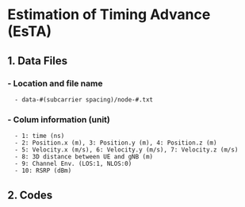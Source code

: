 # Estimation of Timing Advance (EsTA)

## 1. Data Files
### - Location and file name
      - data-#(subcarrier spacing)/node-#.txt
### - Colum information (unit)
      - 1: time (ns)
      - 2: Position.x (m), 3: Position.y (m), 4: Position.z (m)
      - 5: Velocity.x (m/s), 6: Velocity.y (m/s), 7: Velocity.z (m/s)
      - 8: 3D distance between UE and gNB (m)
      - 9: Channel Env. (LOS:1, NLOS:0)
      - 10: RSRP (dBm)
## 2. Codes
